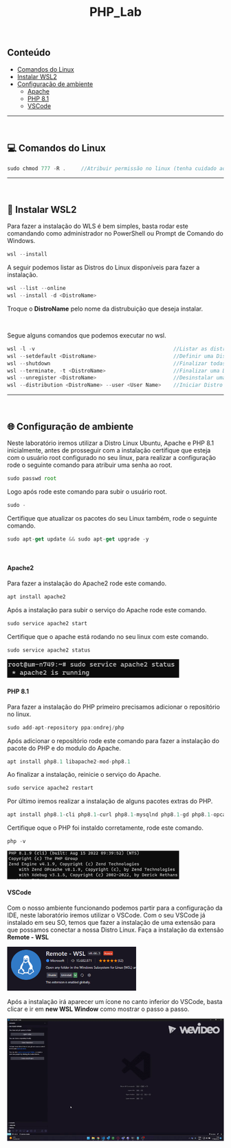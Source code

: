 <h1 align="center"> PHP_Lab </h1>

<br/>

## Conteúdo

<ul>
  <li>
    <a href="#--comandos-do-linux">Comandos do Linux</a>
  </li>
  <li>
    <a href="#--instalar-wsl2">Instalar WSL2</a>
  </li>
  <li>
    <a href="#--configuração-de-ambiente">Configuração de ambiente</a>
    <ul>
      <li>
        <a href="#-apache2">Apache</a>
      </li>
      <li>
        <a href="#-php-81">PHP 8.1</a>
      </li>
      <li>
        <a href="#-vscode">VSCode</a>
      </li>
    </ul>
  </li>
</ul>

---

<br/>

## [](https://github.com/brunosllz/php_lab#--instalar-wsl2) 💻 Comandos do Linux

```js
sudo chmod 777 -R .     //Atribuir permissão no linux (tenha cuidado ao usar este comando)
```

---

<br/>

## [](https://github.com/brunosllz/php_lab#--instalar-wsl2) 🐧 Instalar WSL2

Para fazer a instalação do WLS é bem simples, basta rodar este comandando como administrador no PowerShell ou Prompt de Comando do Windows.
```js
wsl --install
```
A seguir podemos listar as Distros do Linux disponíveis para fazer a instalação.
```js
wsl --list --online
wsl --install -d <DistroName>
```
<p>Troque o <strong>DistroName</strong> pelo nome da distrubuição que deseja instalar.</p> 

<br/>

Segue alguns comandos que podemos executar no wsl.
```js
wsl -l -v                                             //Listar as distribuições instaladas e sua versão
wsl --setdefault <DistroName>                         //Definir uma Distro padrão
wsl --shutdown                                        //Finalizar todas as Distros que estão rodando
wsl --terminate, -t <DistroName>                      //Finalizar uma Distros específica
wsl --unregister <DistroName>                         //Desinstalar uma Distro
wsl --distribution <DistroName> --user <User Name>    //Iniciar Distro pelo Prompt de Comando do Windows
```

---

<br/>

## [](https://github.com/brunosllz/php_lab#--configuração-de-ambiente) 🌐 Configuração de ambiente
Neste laboratório iremos utilizar a Distro Linux Ubuntu, Apache e PHP 8.1 inicialmente, antes de prosseguir com a instalação certifique que esteja com o usuário root configurado no seu linux, para realizar a configuração rode o seguinte comando para atribuir uma senha ao root.
```js
sudo passwd root
```
Logo após rode este comando para subir o usuário root.
```js
sudo -
```
Certifique que atualizar os pacotes do seu Linux também, rode o seguinte comando.
```js
sudo apt-get update && sudo apt-get upgrade -y
```

<br/>

#### [](https://github.com/brunosllz/php_lab#-apache2) Apache2
Para fazer a instalação do Apache2 rode este comando.
```js
apt install apache2
```
Após a instalação para subir o serviço do Apache rode este comando.
```js
sudo service apache2 start
```
Certifique que o apache está rodando no seu linux com este comando.
```js
sudo service apache2 status
```
<img alt="apache_status" title="#apache_status" src="https://github.com/brunosllz/php_lab/blob/main/assets/apache_status.png" width="400px"/>

<br/>

#### [](https://github.com/brunosllz/php_lab#-php-81) PHP 8.1
Para fazer a instalação do PHP primeiro precisamos adicionar o repositório no linux.
```js
sudo add-apt-repository ppa:ondrej/php
```

Após adicionar o repositório rode este comando para fazer a instalação do pacote do PHP e do modulo do Apache.
```js
apt install php8.1 libapache2-mod-php8.1
```

Ao finalizar a instalação, reinicie o serviço do Apache.
```js
sudo service apache2 restart
```

Por último iremos realizar a instalação de alguns pacotes extras do PHP.
```js
apt install php8.1-cli php8.1-curl php8.1-mysqlnd php8.1-gd php8.1-opcache php8.1-zip php8.1-intl php8.1-common php8.1-bcmath php8.1-imap php8.1-imagick php8.1-xmlrpc php8.1-readline php8.1-memcached php8.1-redis php8.1-mbstring php8.1-apcu php8.1-xml php8.1-dom php8.1-redis php8.1-memcached php8.1-memcache php8.1-xdebug php8.1-pcov
```

Certifique oque o PHP foi instaldo corretamente, rode este comando.
```js
php -v
```
<img alt="php-log" title="#php-log" src="https://github.com/brunosllz/php_lab/blob/main/assets/php_log.png" width="400px"/>

<br/>

#### [](https://github.com/brunosllz/php_lab#-vscode) VSCode

Com o nosso ambiente funcionando podemos partir para a configuração da IDE, neste laboratório iremos utilizar o VSCode.
Com o seu VSCode já instalado em seu SO, temos que fazer a instalação de uma extensão para que possamos conectar a nossa Distro Linux.
Faça a instalação da extensão <strong>Remote - WSL</strong>

<img alt="php-log" title="#vscode-extension" src="https://github.com/brunosllz/php_lab/blob/main/assets/vscode_extension.png" width="300px"/>

Após a instalação irá aparecer um ícone no canto inferior do VSCode, basta clicar e ir em <strong>new WSL Window</strong> como mostrar o passo a passo.

![giphy](https://github.com/brunosllz/php_lab/blob/main/assets/My%20Video.gif)

